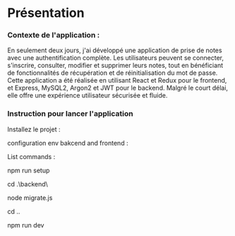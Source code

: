 # Présentation 

### Contexte de l'application : 
En seulement deux jours, j'ai développé une application de prise de notes avec une authentification complète.
Les utilisateurs peuvent se connecter, s'inscrire, consulter, modifier et supprimer leurs notes, tout en bénéficiant de fonctionnalités de récupération et de réinitialisation du mot de passe. Cette application a été réalisée en utilisant React et Redux pour le frontend, et Express, MySQL2, Argon2 et JWT pour le backend. Malgré le court délai, elle offre une expérience utilisateur sécurisée et fluide.

### Instruction pour lancer l'application 
Installez le projet :

configuration env bakcend and frontend : 

List commands : 

npm run setup

cd .\backend\

node migrate.js

cd ..

npm run dev
